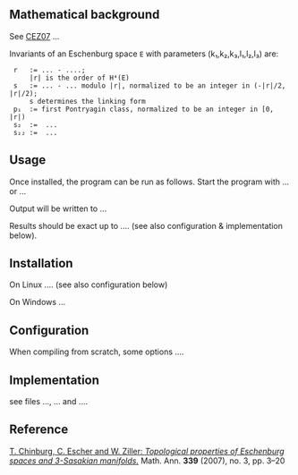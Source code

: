 
## Mathematical background

See [CEZ07][CEZ07 paper]  ...

Invariants of an Eschenburg space `E` with parameters (k₁,k₂,k₃,l₁,l₂,l₃) are:

     r   := ... - ....;
         |r| is the order of H⁴(E)   
     s   := ... - ... modulo |r|, normalized to be an integer in (-|r|/2, |r|/2);
         s determines the linking form
     p₁  := first Pontryagin class, normalized to be an integer in [0, |r|) 
     s₂  :=  ...
     s₂₂ :=  ...

## Usage

Once installed, the program can be run as follows. Start the program with ... or ...

Output will be written to ...

Results should be exact up to  .... (see also configuration & implementation below).


## Installation

On Linux ....
(see also configuration below)

On Windows ...

## Configuration

When compiling from scratch, some options ....

## Implementation

see files ..., ... and ....


## Reference
[CEZ07 paper]:  ABC


 [T. Chinburg, C. Escher and W. Ziller: *Topological properties of Eschenburg spaces and 3-Sasakian manifolds.*](https://doi.org/10.1007/s00208-007-0102-6)  Math. Ann. **339** (2007), no. 3, pp. 3–20
